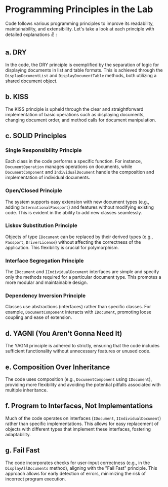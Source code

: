 # Programming Principles in the Lab

Code follows various programming principles to improve its readability, maintainability, and extensibility. Let's take a look at each principle with detailed explanations :v: :

## a. DRY

In the code, the DRY principle is exemplified by the separation of logic for displaying documents in list and table formats. This is achieved through the `DisplayDocumentList` and `DisplayDocumentTable` methods, both utilizing a shared document object.

## b. KISS

The KISS principle is upheld through the clear and straightforward implementation of basic operations such as displaying documents, changing document order, and method calls for document manipulation.

## c. SOLID Principles

### Single Responsibility Principle

Each class in the code performs a specific function. For instance, `DocumentOperation` manages operations on documents, while `DocumentComponent` and `IndividualDocument` handle the composition and implementation of individual documents.

### Open/Closed Principle

The system supports easy extension with new document types (e.g., adding `InternationalPassport`) and features without modifying existing code. This is evident in the ability to add new classes seamlessly.

### Liskov Substitution Principle

Objects of type `IDocument` can be replaced by their derived types (e.g., `Passport`, `DriverLicense`) without affecting the correctness of the application. This flexibility is crucial for polymorphism.

### Interface Segregation Principle

The `IDocument` and `IIndividualDocument` interfaces are simple and specify only the methods required for a particular document type. This promotes a more modular and maintainable design.

### Dependency Inversion Principle

Classes use abstractions (interfaces) rather than specific classes. For example, `DocumentComponent` interacts with `IDocument`, promoting loose coupling and ease of extension.

## d. YAGNI (You Aren't Gonna Need It)

The YAGNI principle is adhered to strictly, ensuring that the code includes sufficient functionality without unnecessary features or unused code.

## e. Composition Over Inheritance

The code uses composition (e.g., `DocumentComponent` using `IDocument`), providing more flexibility and avoiding the potential pitfalls associated with multiple inheritance.

## f. Program to Interfaces, Not Implementations

Much of the code operates on interfaces (`IDocument`, `IIndividualDocument`) rather than specific implementations. This allows for easy replacement of objects with different types that implement these interfaces, fostering adaptability.

## g. Fail Fast

The code incorporates checks for user-input correctness (e.g., in the `DisplayAllDocuments` method), aligning with the "Fail Fast" principle. This approach allows for early detection of errors, minimizing the risk of incorrect program execution.

